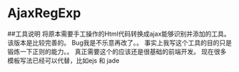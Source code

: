 # AjaxRegExp
##工具说明
  将原本需要手工操作的Html代码转换成ajax能够识别并添加的工具。
  该版本是比较完善的。
  Bug我是不乐意再改了。。
  事实上我写这个工具的目的只是锻炼一下正则的能力。。
  真正需要这个的应该还是很基础的前端开发。
  现在很多模板写法已经可以代替，比如ejs 和 jade
